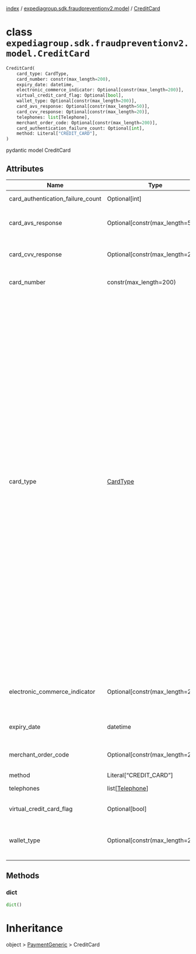 [index](index.md) /
[expediagroup.sdk.fraudpreventionv2.model](expediagroup.sdk.fraudpreventionv2.model.md)
/ [CreditCard](CreditCard.md)

# class `expediagroup.sdk.fraudpreventionv2.model.CreditCard`

```python
CreditCard(
    card_type: CardType,
    card_number: constr(max_length=200),
    expiry_date: datetime,
    electronic_commerce_indicator: Optional[constr(max_length=200)],
    virtual_credit_card_flag: Optional[bool],
    wallet_type: Optional[constr(max_length=200)],
    card_avs_response: Optional[constr(max_length=50)],
    card_cvv_response: Optional[constr(max_length=20)],
    telephones: list[Telephone],
    merchant_order_code: Optional[constr(max_length=200)],
    card_authentication_failure_count: Optional[int],
    method: Literal["CREDIT_CARD"],
)
```

pydantic model CreditCard

## Attributes

| Name                              | Type                               | Required | Description                                                                                                                                                                                                                                                                                                                                                                                                                                                                                                                                                                                                                                                                                                                                                                                                                                                                                                                                                                                                                                                                                                                                                                                                                                                                                                                                                                                                                                                                                                                                                                                                         |
| --------------------------------- | ---------------------------------- | -------- | ------------------------------------------------------------------------------------------------------------------------------------------------------------------------------------------------------------------------------------------------------------------------------------------------------------------------------------------------------------------------------------------------------------------------------------------------------------------------------------------------------------------------------------------------------------------------------------------------------------------------------------------------------------------------------------------------------------------------------------------------------------------------------------------------------------------------------------------------------------------------------------------------------------------------------------------------------------------------------------------------------------------------------------------------------------------------------------------------------------------------------------------------------------------------------------------------------------------------------------------------------------------------------------------------------------------------------------------------------------------------------------------------------------------------------------------------------------------------------------------------------------------------------------------------------------------------------------------------------------------- |
| card_authentication_failure_count | Optional\[int\]                    | False    | Total authentication failure count for given card.                                                                                                                                                                                                                                                                                                                                                                                                                                                                                                                                                                                                                                                                                                                                                                                                                                                                                                                                                                                                                                                                                                                                                                                                                                                                                                                                                                                                                                                                                                                                                                  |
| card_avs_response                 | Optional\[constr(max_length=50)\]  | False    | A field used to confirm if the address provided at the time of purchase matches what the bank has on file for the Credit Card.                                                                                                                                                                                                                                                                                                                                                                                                                                                                                                                                                                                                                                                                                                                                                                                                                                                                                                                                                                                                                                                                                                                                                                                                                                                                                                                                                                                                                                                                                      |
| card_cvv_response                 | Optional\[constr(max_length=20)\]  | False    | A field used to confirm the Card Verification Value on the Credit Card matches the Credit Card used at the time of purchase.                                                                                                                                                                                                                                                                                                                                                                                                                                                                                                                                                                                                                                                                                                                                                                                                                                                                                                                                                                                                                                                                                                                                                                                                                                                                                                                                                                                                                                                                                        |
| card_number                       | constr(max_length=200)             | True     | All the digits (unencrypted) of the credit card number associated with the payment.                                                                                                                                                                                                                                                                                                                                                                                                                                                                                                                                                                                                                                                                                                                                                                                                                                                                                                                                                                                                                                                                                                                                                                                                                                                                                                                                                                                                                                                                                                                                 |
| card_type                         | [CardType](CardType.md)            | True     | The ‘card_type’ field value is an enum value which is associated with the payment method of the specific payment instrument.<br/>For credit card payment method ensure attributes mentioned in dictionary below are set to corresponding values only.<br/>Ensure to comply with the naming standards provided in below dictionary. For example, some Payment processors use “Japan Credit Bureau” but “JCB” should be used when calling Fraud API.<br/>Incorrect `card_type` - `brand` combination will result in data quality issues and result in degraded risk recommendation.<br/>‘card_type’ is an enum value with the following mapping with Payment `brand` attribute:<br/>\_ card_type : brand<br/>\_ ——————————————————–<br/>\_ `AMERICAN_EXPRESS` : `AMERICAN_EXPRESS`<br/>\_ `DINERS_CLUB` : `DINERS_CLUB_INTERNATIONAL`<br/>\_ `DINERS_CLUB` : `BC_CARD`<br/>\_ `DISCOVER` : `DISCOVER`<br/>\_ `DISCOVER` : `BC_CARD`<br/>\_ `DISCOVER` : `DINERS_CLUB_INTERNATIONAL`<br/>\_ `DISCOVER` : `JCB`<br/>\_ `JCB` : `JCB`<br/>\_ `MASTER_CARD` : `MASTER_CARD`<br/>\_ `MASTER_CARD` : `MAESTRO`<br/>\_ `MASTER_CARD` : `POSTEPAY_MASTERCARD`<br/>\_ `SOLO` : `SOLO`<br/>\_ `SWITCH` : `SWITCH`<br/>\_ `MAESTRO` : `MAESTRO`<br/>\_ `CHINA_UNION_PAY` : `CHINA_UNION_PAY`<br/>\_ `UATP` : `UATP`<br/>\_ `UATP` : `UATP_SUPPLY`<br/>\_ `UATP` : `AIR_PLUS`<br/>\_ `UATP` : `UA_PASS_PLUS`<br/>\_ `VISA` : `VISA`<br/>\_ `VISA` : `VISA_DELTA`<br/>\_ `VISA` : `VISA_ELECTRON`<br/>\_ `VISA` : `CARTA_SI`<br/>\_ `VISA` : `CARTE_BLEUE`<br/>\_ `VISA` : `VISA_DANKORT`<br/>\_ `VISA` : `POSTEPAY_VISA_ELECTRON` |
| electronic_commerce_indicator     | Optional\[constr(max_length=200)\] | False    | Electronic Commerce Indicator, a two or three digit number usually returned by a 3rd party payment processor in regards to the authentication used when gathering the cardholder’s payment credentials.                                                                                                                                                                                                                                                                                                                                                                                                                                                                                                                                                                                                                                                                                                                                                                                                                                                                                                                                                                                                                                                                                                                                                                                                                                                                                                                                                                                                             |
| expiry_date                       | datetime                           | True     | Expiration date of the credit card used for payment, in ISO-8601 date and time format `yyyy-MM-ddTHH:mm:ss.SSSZ`.                                                                                                                                                                                                                                                                                                                                                                                                                                                                                                                                                                                                                                                                                                                                                                                                                                                                                                                                                                                                                                                                                                                                                                                                                                                                                                                                                                                                                                                                                                   |
| merchant_order_code               | Optional\[constr(max_length=200)\] | False    | Reference code passed to acquiring bank at the time of payment. This code is the key ID that ties back to payments data at the payment level.                                                                                                                                                                                                                                                                                                                                                                                                                                                                                                                                                                                                                                                                                                                                                                                                                                                                                                                                                                                                                                                                                                                                                                                                                                                                                                                                                                                                                                                                       |
| method                            | Literal\[“CREDIT_CARD”\]           | True     | …                                                                                                                                                                                                                                                                                                                                                                                                                                                                                                                                                                                                                                                                                                                                                                                                                                                                                                                                                                                                                                                                                                                                                                                                                                                                                                                                                                                                                                                                                                                                                                                                                   |
| telephones                        | list\[[Telephone](Telephone.md)\]  | True     | Telephone(s) associated with card holder and credit card.                                                                                                                                                                                                                                                                                                                                                                                                                                                                                                                                                                                                                                                                                                                                                                                                                                                                                                                                                                                                                                                                                                                                                                                                                                                                                                                                                                                                                                                                                                                                                           |
| virtual_credit_card_flag          | Optional\[bool\]                   | False    | A flag to indicate that the bank card being used for the charge is a virtual credit card.                                                                                                                                                                                                                                                                                                                                                                                                                                                                                                                                                                                                                                                                                                                                                                                                                                                                                                                                                                                                                                                                                                                                                                                                                                                                                                                                                                                                                                                                                                                           |
| wallet_type                       | Optional\[constr(max_length=200)\] | False    | If a virtual/digital form of payment was used, the type of digital wallet should be specified here. Possible `wallet_type`’s include: `Google` or `ApplePay`.                                                                                                                                                                                                                                                                                                                                                                                                                                                                                                                                                                                                                                                                                                                                                                                                                                                                                                                                                                                                                                                                                                                                                                                                                                                                                                                                                                                                                                                       |

## Methods

### dict

```python
dict()
```

# Inheritance

object > [PaymentGeneric](PaymentGeneric.md) > CreditCard
